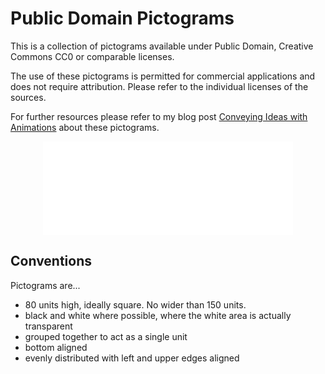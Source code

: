 # Public Domain Pictograms

This is a collection of pictograms available under Public Domain, Creative Commons CC0 or comparable licenses.

The use of these pictograms is permitted for commercial applications and does not require attribution. Please refer to the individual licenses of the sources.

For further resources please refer to my blog post [Conveying Ideas with Animations](http://entirelysubjective.com/conveying-ideas-with-animations/) about these pictograms.

<center>
  <embed src="circle1.svg" type="image/svg+xml" width="400"/> 
</center>

## Conventions

Pictograms are...

* 80 units high, ideally square. No wider than 150 units.
* black and white where possible, where the white area is actually transparent
* grouped together to act as a single unit
* bottom aligned
* evenly distributed with left and upper edges aligned 
